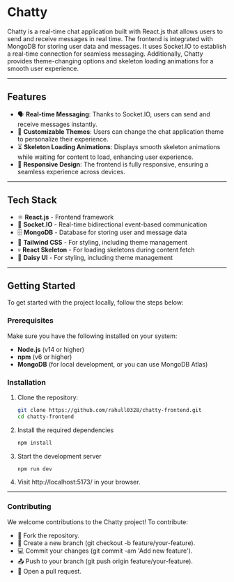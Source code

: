 # Chatty

Chatty is a real-time chat application built with React.js that allows users to send and receive messages in real time. The frontend is integrated with MongoDB for storing user data and messages. It uses Socket.IO to establish a real-time connection for seamless messaging. Additionally, Chatty provides theme-changing options and skeleton loading animations for a smooth user experience.

---

## Features

- 🗣 **Real-time Messaging**: Thanks to Socket.IO, users can send and receive messages instantly.
- 🎨 **Customizable Themes**: Users can change the chat application theme to personalize their experience.
- ⏳ **Skeleton Loading Animations**: Displays smooth skeleton animations while waiting for content to load, enhancing user experience.
- 📱 **Responsive Design**: The frontend is fully responsive, ensuring a seamless experience across devices.

---

## Tech Stack

- ⚛️ **React.js** - Frontend framework
- 🔌 **Socket.IO** - Real-time bidirectional event-based communication
- 🗄 **MongoDB** - Database for storing user and message data
- 🎨 **Tailwind CSS** - For styling, including theme management
- 💀 **React Skeleton** - For loading skeletons during content fetch
- 🌼 **Daisy UI** - For styling, including theme management

---

## Getting Started

To get started with the project locally, follow the steps below:

### Prerequisites

Make sure you have the following installed on your system:

- **Node.js** (v14 or higher)
- **npm** (v6 or higher)
- **MongoDB** (for local development, or you can use MongoDB Atlas)

### Installation

1. Clone the repository:

   ```bash
   git clone https://github.com/rahull0328/chatty-frontend.git
   cd chatty-frontend

2. Install the required dependencies

    ```bash
    npm install

3. Start the development server

    ```bash
    npm run dev

4. Visit http://localhost:5173/ in your browser.

---

### Contributing
We welcome contributions to the Chatty project! To contribute:

- 🍴 Fork the repository.
- 🌱 Create a new branch (git checkout -b feature/your-feature).
- 💻 Commit your changes (git commit -am 'Add new feature').
- 📤 Push to your branch (git push origin feature/your-feature).
- 🤝 Open a pull request.